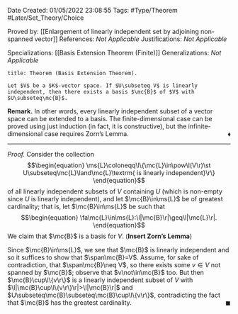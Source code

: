 <div class="topSpace"></div>

Date Created: 01/05/2022 23:08:55
Tags: #Type/Theorem #Later/Set_Theory/Choice

Proved by: [[Enlargement of linearly independent set by adjoining non-spanned vector]]
References: <i>Not Applicable</i>
Justifications: <i>Not Applicable</i>

Specializations: [[Basis Extension Theorem (Finite)]]
Generalizations: <i>Not Applicable</i>

``` ad-Theorem
title: Theorem (Basis Extension Theorem).

Let $V$ be a $K$-vector space. If $U\subseteq V$ is linearly independent, then there exists a basis $\mc{B}$ of $V$ with $U\subseteq\mc{B}$.

```

<b>Remark.</b> In other words, every linearly independent subset of a vector space can be extended to a basis. The finite-dimensional case can be proved using just induction (in fact, it is constructive), but the infinite-dimensional case requires Zorn’s Lemma.<span style="float:right;">$\blacklozenge$</span>

---

<i>Proof.</i> Consider the collection
$$\begin{equation}
    \ms{L}\coloneqq\l\{\mc{L}\in\pow\l(V\r)\st U\subseteq\mc{L}\land\mc{L}\textrm{ is linearly independent}\r\}
\end{equation}$$
of all linearly independent subsets of $V$ containing $U$ (which is non-empty since $U$ is linearly independent), and let $\mc{B}\in\ms{L}$ be of greatest cardinality; that is, let $\mc{B}\in\ms{L}$ be such that
$$\begin{equation}
    \fa\mc{L}\in\ms{L}:\l|\mc{B}\r|\geq\l|\mc{L}\r|.
\end{equation}$$
We claim that $\mc{B}$ is a basis for $V$. (<b>Insert Zorn’s Lemma</b>)

Since $\mc{B}\in\ms{L}$, we see that $\mc{B}$ is linearly independent and so it suffices to show that $\span\mc{B}=V$. Assume, for sake of contradiction, that $\span\mc{B}\neq V$, so there exists some $v\in V$ not spanned by $\mc{B}$; observe that $v\not\in\mc{B}$ too. But then $\mc{B}\cup\l\{v\r\}$ is a linearly independent subset of $V$ with $\l|\mc{B}\cup\l\{v\r\}\r|>\l|\mc{B}\r|$ and $U\subseteq\mc{B}\subseteq\mc{B}\cup\l\{v\r\}$, contradicting the fact that $\mc{B}$ has the greatest cardinality.<span style="float:right;">$\blacksquare$</span>
